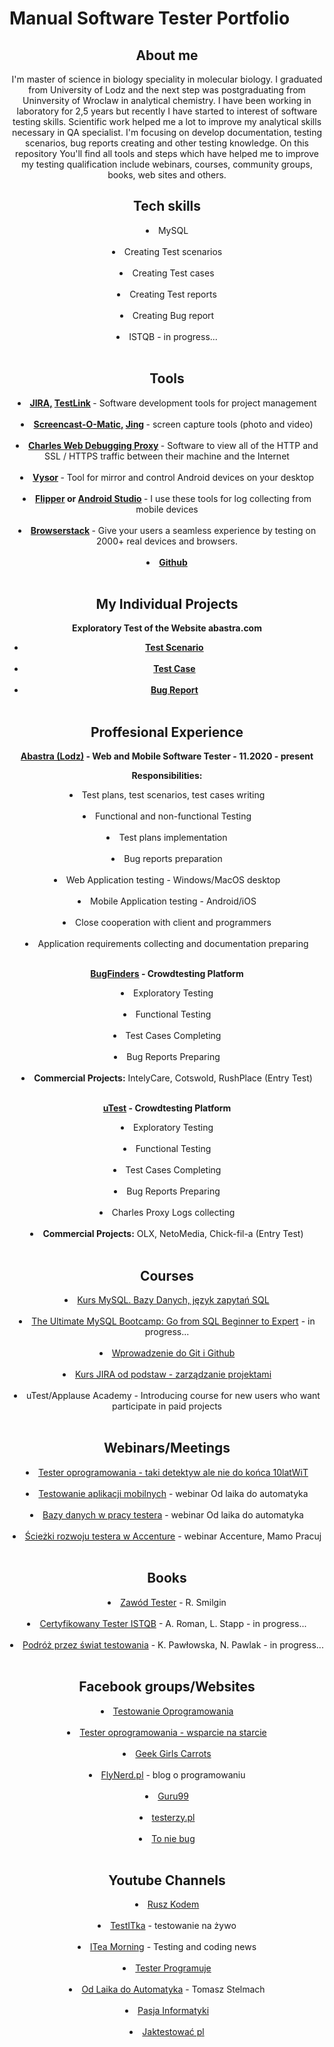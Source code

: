 # Manual Software Tester Portfolio

<header>
<h2>About me</h2>
<header/>


I'm master of science in biology speciality in molecular biology. I graduated from University of Lodz and the next step was postgraduating from Uninversity of Wroclaw in analytical chemistry. I have been working in laboratory for 2,5 years but recently I have started to interest of software testing skills. Scientific work helped me a lot to improve my analytical skills necessary in QA specialist.
I'm focusing on develop documentation, testing scenarios, bug reports creating and other testing knowledge. On this repository You'll find all tools and steps which have helped me to improve my testing qualification include webinars, courses, community groups, books, web sites and others.


<h2>Tech skills</h2>

<li><span style>MySQL
  </span></li> <br/>

<li><span style>Creating Test scenarios
  </span></li> <br/>

<li><span style>Creating Test cases
  </span></li> <br/>

<li><span style>Creating Test reports
  </span></li> <br/>

<li><span style>Creating Bug report
  </span></li> <br/>

<li><span style>ISTQB - in progress...
  </span></li> <br/>


<h2>Tools</h2>

<li>
  <span style><b>
      <a href="https://www.atlassian.com/pl/software/jira">JIRA,</a> 
      <a href="http://testlink.org/">TestLink</a>
    </b> - Software development tools for project management
  </span></li> <br/>
  
<li>
  <span style><b>
    <a href="https://screencast-o-matic.com/">Screencast-O-Matic,</a>
    <a href="https://www.techsmith.com/jing-tool.html">Jing</a>
    </b> - screen capture tools (photo and video)
  </span></li> <br/>
  
<li>
  <span style><b>
    <a href="https://www.charlesproxy.com/">Charles Web Debugging Proxy</a>
    </b> - Software to view all of the HTTP and SSL / HTTPS traffic between their machine and the Internet  
  </span></li> <br/>
  
<li>
  <span style><b>
    <a href="https://www.vysor.io">Vysor</a>
    </b> - Tool for mirror and control Android devices on your desktop
  </span></li> <br/>
  
<li>
  <span style><b>
    <a href="https://fbflipper.com">Flipper</a> or <a href="https://developer.android.com/studio">Android Studio</a>
    </b> - I use these tools for log collecting from mobile devices
  </span></li> <br/>
  
<li>
  <span style><b>
    <a href="https://www.browserstack.com">Browserstack</a>
    </b> - Give your users a seamless experience by testing on 2000+ real devices and browsers.
  </span></li> <br/>
  
  <li>
  <span style><b>
    <a href="https://github.com/">Github</a>
    </b>
  </span></li> <br/>
  
  
 <h2>My Individual Projects</h2>
 
  <b>Exploratory Test of the Website abastra.com
  </b> 
  <br/>
        <ul>
             <li><span style><b><a href="https://docs.google.com/spreadsheets/d/1gqdE1EaQb1KXTxgxoXOB8zVkxpBjjpiP/edit#gid=1276846784">Test Scenario</b></a>
               </li> <br/>
             <li><span style><b><a href="https://docs.google.com/spreadsheets/d/1YWj-KOR7EMsu_wu0CHcVDrqelyumL9hG/edit#gid=895458969">Test Case</b></a>
               </li> <br/>
             <li><span style><b><a href="https://docs.google.com/spreadsheets/d/1FOTvcLlw0_kdAW1215SDQaTSYXVjhULc/edit#gid=374608489">Bug Report</b></a></span>
               </li> <br/>
             </ul> 
             
<h2>Proffesional Experience</h2>

<b><a href="https://abastra.com">Abastra (Lodz)</a> - Web and Mobile Software Tester - 11.2020 - present
</b> <br/>

<b>Responsibilities:</b> <br/>
    <li><span style>Test plans, test scenarios, test cases writing
  </span></li> <br/>
    <li><span style>Functional and non-functional Testing
  </span></li> <br/>
    <li><span style>Test plans implementation
  </span></li> <br/>
    <li><span style>Bug reports preparation
  </span></li> <br/>
    <li><span style>Web Application testing - Windows/MacOS desktop
  </span></li> <br/>
    <li><span style>Mobile Application testing - Android/iOS
  </span></li> <br/>
    <li><span style>Close cooperation with client and programmers
  </span></li> <br/>
    <li><span style>Application requirements collecting and documentation preparing
  </span></li> <br/>

<b><a href="https://join.digivante.com/as-functional-tester">BugFinders</a> - Crowdtesting Platform
</b> <br/>
    <li><span style>Exploratory Testing
  </span></li> <br/>
    <li><span style>Functional Testing
  </span></li> <br/>
    <li><span style>Test Cases Completing
  </span></li> <br/>
    <li><span style>Bug Reports Preparing
  </span></li> <br/>
    <li><span style><b>Commercial Projects:</b> IntelyCare, Cotswold, RushPlace (Entry Test)
  </span></li> <br/>
  
<b><a href="https://www.utest.com">uTest</a> - Crowdtesting Platform
  </b> 
  <br/>
    <li><span style>Exploratory Testing
  </span></li> <br/>
    <li><span style>Functional Testing
  </span></li> <br/>
    <li><span style>Test Cases Completing
  </span></li> <br/>
    <li><span style>Bug Reports Preparing
  </span></li> <br/>
    <li><span style>Charles Proxy Logs collecting
  </span></li> <br/>
    <li><b><span style>Commercial Projects:</b> OLX, NetoMedia, Chick-fil-a (Entry Test)
  </span></li> <br/>
                                
<h2>Courses</h2>

<li>
  <span style>
    <a href="https://miroslawzelent.pl/kurs-mysql/">Kurs MySQL. Bazy Danych, język zapytań SQL</a>
  </span></li> <br/>
  
<li>
  <span style>
    <a href="https://www.udemy.com/course/the-ultimate-mysql-bootcamp-go-from-sql-beginner-to-expert/">The Ultimate MySQL Bootcamp: Go from SQL Beginner to Expert</a> - in progress...
      </span></li> <br/>
  
<li>
  <span style>
    <a href="https://www.udemy.com/course/kurs-git-i-github-od-podstaw/">Wprowadzenie do Git i Github</a>
      </span></li> <br/>
  
<li>
  <span style>
    <a href="https://strefakursow.pl/kursy/programowanie/kurs_jira_od_podstaw_-_zarzadzanie_projektami.html">Kurs JIRA od podstaw - zarządzanie projektami</a>
  </span></li> <br/>
  
<li>
  <span style>
    uTest/Applause Academy - Introducing course for new users who want participate in paid projects
  </span></li> <br/>
    
    
<h2>Webinars/Meetings</h2>

<li>
  <span style>
    <a href="https://www.facebook.com/events/383192025682843/">Tester oprogramowania - taki detektyw ale nie do końca 10latWiT</a>
  </span></li> <br/>
  
<li>
  <span style>
    <a href="https://www.youtube.com/watch?v=Rp5RIJc9DQA">Testowanie aplikacji mobilnych</a> - webinar Od laika do automatyka
  </span></li> <br/>
  
<li>
  <span style>
    <a href="https://www.youtube.com/watch?v=8HT8w9bDgwE&t=1240s">Bazy danych w pracy testera</a> - webinar Od laika do automatyka
  </span></li> <br/>
  
<li>
  <span style>
    <a href="https://www.facebook.com/events/220019236510807">Ścieżki rozwoju testera w Accenture</a> - webinar Accenture, Mamo Pracuj
  </span></li> <br/>
  
  
<h2>Books</h2>

<li>
  <span style>
    <a href="https://www.empik.com/zawod-tester-od-decyzji-do-zdobycia-doswiadczenia-smilgin-radoslaw,p1214300025,ksiazka-p?gclid=CjwKCAiAv4n9BRA9EiwA30WND5124T4eyVMj8WKobfZOVK5PPpdzLBihwOtSm8G8k0PiSBmpa4EafhoChEcQAvD_BwE&gclsrc=aw.ds">Zawód Tester</a> - R. Smilgin
  </span></li> <br/>
  
<li>
  <span style>
    <a href="https://helion.pl/ksiazki/certyfikowany-tester-istqb-poziom-podstawowy-adam-roman-lucjan-stapp,ctispp.htm#format/d">Certyfikowany Tester ISTQB</a> - A. Roman, L. Stapp - in progress...
  </span></li> <br/>
  
 <li>
  <span style>
    <a href="https://www.funwithbugs.com/store/">Podróż przez świat testowania</a> - K. Pawłowska, N. Pawlak - in progress...
  </span></li> <br/>
  
  
 <h2>Facebook groups/Websites</h2>
 
 <li>
  <span style>
    <a href="https://www.facebook.com/groups/TestowanieOprogramowania/">Testowanie Oprogramowania</a>
  </span></li> <br/>
  
 <li>
  <span style>
    <a href="https://www.facebook.com/groups/testeroprogramowania/">Tester oprogramowania - wsparcie na starcie</a>
  </span></li> <br/>
  
 <li>
  <span style>
    <a href="https://www.facebook.com/ggcarrots">Geek Girls Carrots</a>
  </span></li> <br/>
  
 <li>
  <span style>
    <a href="https://www.flynerd.pl">FlyNerd.pl</a> - blog o programowaniu
  </span></li> <br/>
  
 <li>
  <span style>
    <a href="https://www.guru99.com">Guru99</a>
  </span></li> <br/>
  
 <li>
  <span style>
    <a href="https://testerzy.pl">testerzy.pl</a>
  </span></li> <br/>
  
 <li>
  <span style>
    <a href="https://www.toniebug.pl">To nie bug</a>
  </span></li> <br/>
  
 <h2>Youtube Channels</h2>
 
 <li>
  <span style>
    <a href="https://www.youtube.com/channel/UCYqcfmMkp3RjDrXqiuqF1bw">Rusz Kodem</a>
  </span></li> <br/>
  
  <li>
  <span style>
    <a href="https://www.youtube.com/channel/UCrl6b8MxVxuW06Jba0XYZSg">TestITka</a> - testowanie na żywo
  </span></li> <br/>
  
  <li>
  <span style>
    <a href="https://www.youtube.com/channel/UCiiRmy6BsGPO-eGiUClAsgA">ITea Morning</a> - Testing and coding news
  </span></li> <br/>
  
  <li>
  <span style>
    <a href="https://www.youtube.com/channel/UCb4yMKYzaO-jYGeFSvMuHJQ">Tester Programuje</a>
  </span></li> <br/>
  
  <li>
  <span style>
    <a href="https://www.youtube.com/channel/UCYuBG8Q0Bcl7GHisAlAgYCQ">Od Laika do Automatyka</a> - Tomasz Stelmach
  </span></li> <br/>
  
  <li>
  <span style>
    <a href="https://www.youtube.com/channel/UCzn6vAfspIcagLax1fck_jw">Pasja Informatyki</a>
  </span></li> <br/>
  
  <li>
  <span style>
    <a href="https://www.youtube.com/channel/UCZrYvj9qHBh6jv6Wz6RdmnA">Jaktestować pl</a>
  </span></li> <br/>
 
  
  
  



